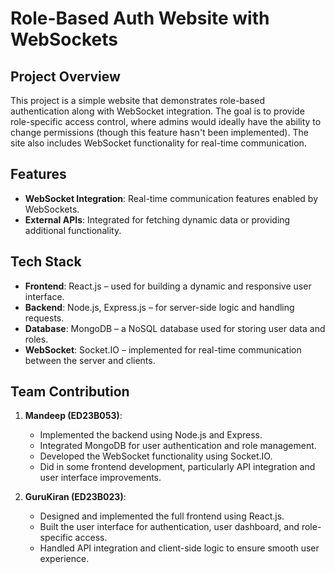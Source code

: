# Role-Based Auth Website with WebSockets

## Project Overview
This project is a simple website that demonstrates role-based authentication along with WebSocket integration. The goal is to provide role-specific access control, where admins would ideally have the ability to change permissions (though this feature hasn't been implemented). The site also includes WebSocket functionality for real-time communication. 

## Features
- **WebSocket Integration**: Real-time communication features enabled by WebSockets.
- **External APIs**: Integrated for fetching dynamic data or providing additional functionality.

## Tech Stack
- **Frontend**: React.js – used for building a dynamic and responsive user interface.
- **Backend**: Node.js, Express.js – for server-side logic and handling requests.
- **Database**: MongoDB – a NoSQL database used for storing user data and roles.
- **WebSocket**: Socket.IO – implemented for real-time communication between the server and clients.

## Team Contribution
1. **Mandeep (ED23B053)**:  
   - Implemented the backend using Node.js and Express.
   - Integrated MongoDB for user authentication and role management.
   - Developed the WebSocket functionality using Socket.IO.
   - Did in some frontend development, particularly API integration and user interface improvements.

2. **GuruKiran (ED23B023)**:  
   - Designed and implemented the full frontend using React.js.
   - Built the user interface for authentication, user dashboard, and role-specific access.
   - Handled API integration and client-side logic to ensure smooth user experience.



